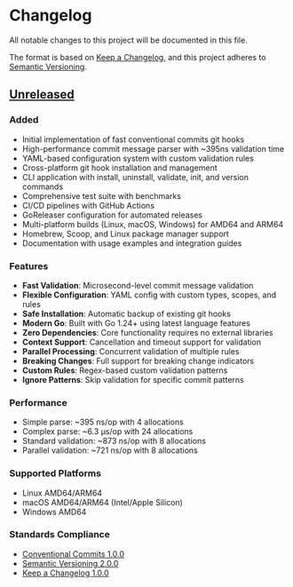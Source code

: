 # Changelog

All notable changes to this project will be documented in this file.

The format is based on [Keep a Changelog](https://keepachangelog.com/en/1.0.0/),
and this project adheres to [Semantic Versioning](https://semver.org/spec/v2.0.0.html).

## [Unreleased]

### Added
- Initial implementation of fast conventional commits git hooks
- High-performance commit message parser with ~395ns validation time
- YAML-based configuration system with custom validation rules
- Cross-platform git hook installation and management
- CLI application with install, uninstall, validate, init, and version commands
- Comprehensive test suite with benchmarks
- CI/CD pipelines with GitHub Actions
- GoReleaser configuration for automated releases
- Multi-platform builds (Linux, macOS, Windows) for AMD64 and ARM64
- Homebrew, Scoop, and Linux package manager support
- Documentation with usage examples and integration guides

### Features
- **Fast Validation**: Microsecond-level commit message validation
- **Flexible Configuration**: YAML config with custom types, scopes, and rules
- **Safe Installation**: Automatic backup of existing git hooks
- **Modern Go**: Built with Go 1.24+ using latest language features
- **Zero Dependencies**: Core functionality requires no external libraries
- **Context Support**: Cancellation and timeout support for validation
- **Parallel Processing**: Concurrent validation of multiple rules
- **Breaking Changes**: Full support for breaking change indicators
- **Custom Rules**: Regex-based custom validation patterns
- **Ignore Patterns**: Skip validation for specific commit patterns

### Performance
- Simple parse: ~395 ns/op with 4 allocations
- Complex parse: ~6.3 μs/op with 24 allocations
- Standard validation: ~873 ns/op with 8 allocations
- Parallel validation: ~721 ns/op with 8 allocations

### Supported Platforms
- Linux AMD64/ARM64
- macOS AMD64/ARM64 (Intel/Apple Silicon)
- Windows AMD64

### Standards Compliance
- [Conventional Commits 1.0.0](https://www.conventionalcommits.org/)
- [Semantic Versioning 2.0.0](https://semver.org/)
- [Keep a Changelog 1.0.0](https://keepachangelog.com/)

[Unreleased]: https://github.com/greenstevester/fast-cc-git-hooks/compare/v0.0.0...HEAD